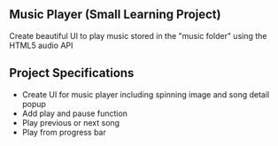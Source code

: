 ## Music Player (Small Learning Project)

Create beautiful UI to play music stored in the "music folder" using the HTML5 audio API

## Project Specifications

- Create UI for music player including spinning image and song detail popup
- Add play and pause function
- Play previous or next song
- Play from progress bar
